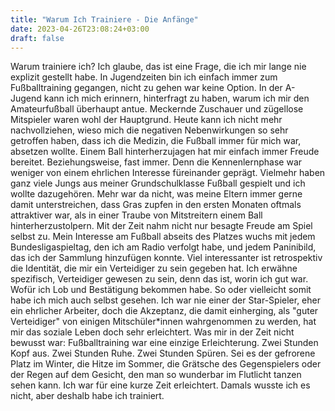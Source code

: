 ```yaml
---
title: "Warum Ich Trainiere - Die Anfänge"
date: 2023-04-26T23:08:24+03:00
draft: false
---
```

Warum trainiere ich? Ich glaube, das ist eine Frage, die ich mir lange nie explizit gestellt habe. In Jugendzeiten bin ich einfach immer zum Fußballtraining gegangen, nicht zu gehen war keine Option. In der A-Jugend kann ich mich erinnern, hinterfragt zu haben, warum ich mir den Amateurfußball überhaupt antue. Meckernde Zuschauer und zügellose Mitspieler waren wohl der Hauptgrund. Heute kann ich nicht mehr nachvollziehen, wieso mich die negativen Nebenwirkungen so sehr getroffen haben, dass ich die Medizin, die Fußball immer für mich war, absetzen wollte. Einem Ball hinterherzujagen hat mir einfach immer Freude bereitet. Beziehungsweise, fast immer. Denn die Kennenlernphase war weniger von einem ehrlichen Interesse füreinander geprägt. Vielmehr haben ganz viele Jungs aus meiner Grundschulklasse Fußball gespielt und ich wollte dazugehören. Mehr war da nicht, was meine Eltern immer gerne damit unterstreichen, dass Gras zupfen in den ersten Monaten oftmals attraktiver war, als in einer Traube von Mitstreitern einem Ball hinterherzustolpern. Mit der Zeit nahm nicht nur besagte Freude am Spiel selbst zu. Mein Interesse am Fußball abseits des Platzes wuchs mit jedem Bundesligaspieltag, den ich am Radio verfolgt habe, und jedem Paninibild, das ich der Sammlung hinzufügen konnte. Viel interessanter ist retrospektiv die Identität, die mir ein Verteidiger zu sein gegeben hat. Ich erwähne spezifisch, Verteidiger gewesen zu sein, denn das ist, worin ich gut war. Wofür ich Lob und Bestätigung bekommen habe. So oder vielleicht somit habe ich mich auch selbst gesehen. Ich war nie einer der Star-Spieler, eher ein ehrlicher Arbeiter, doch die Akzeptanz, die damit einherging, als "guter Verteidiger" von einigen Mitschüler*innen wahrgenommen zu werden, hat mir das soziale Leben doch sehr erleichtert. Was mir in der Zeit nicht bewusst war: Fußballtraining war eine einzige Erleichterung. Zwei Stunden Kopf aus. Zwei Stunden Ruhe. Zwei Stunden Spüren. Sei es der gefrorene Platz im Winter, die Hitze im Sommer, die Grätsche des Gegenspielers oder der Regen auf dem Gesicht, den man so wunderbar im Flutlicht tanzen sehen kann. Ich war für eine kurze Zeit erleichtert. Damals wusste ich es nicht, aber deshalb habe ich trainiert.